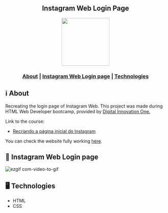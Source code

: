 <h2 align="center">
Instagram Web Login Page
</h2>

<p align="center"> 
<img src="https://hermes.digitalinnovation.one/site/images/cover_dio.jpg" width="150" heigth="150">
</p>

<h3 align="center">  
  <a href="#information_source-about">About</a> | 
   <a href="#page_facing_up-instagram-web-login-page">Instagram Web Login page</a> |
  <a href="#desktop_computer-technologies">Technologies</a>
</h3>


## :information_source: About
Recreating the login page of Instagram Web. This project was made during HTML Web Developer bootcamp, provided by <a href="https://web.digitalinnovation.one">Digital Innovation One.</a> 

Link to the course: 
<ul>
  <li><a href="https://web.digitalinnovation.one/project/recriando-a-pagina-inicial-do-instagram/learning/35838848-f99e-473c-9201-816d046ebf12?back=/track/html-web-developer&bootcamp_id=9fb3f492-ea99-4055-82cb-c364f18706ec">Recriando a página inicial do Instagram</a></li>
</ul>

You can check the website fully working <a href="https://carvalhox.github.io/landind-page-instagram/">here</a>.

## :page_facing_up: Instagram Web Login page

![ezgif com-video-to-gif](https://user-images.githubusercontent.com/34722707/93002332-a8492500-f50c-11ea-9f04-b359c8db4ca0.gif)

## :desktop_computer: Technologies
<ul>
  <li>HTML</li>
  <li>CSS</li>
</ul>
